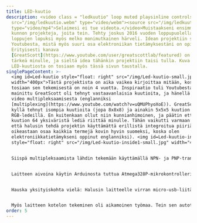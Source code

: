 ```yaml
---
title: LED-kuutio
description: <video class = "ledkuutio" loop muted playsinline controls><source
  src="/img/ledkuutio.webm" type="video/webm"><source src="/img/ledkuutio.mp4"
  type="video/mp4">Selaimesi ei tue videota.</video>Muistaakseni ensimmäisiä
  kunnon projekteja, joita tein. Tehty joskus 2016 vuoden loppupuolella. On
  loppujen lopuksi myös melko monimutkainen härveli. Idean projektiin sain
  Youtubesta, mistä myös suuri osa elektroniikan tietämyksestäni on opittu.
  Erityisesti kanava
  [GreatScott](https://www.youtube.com/user/greatscottlab/featured) on ollut
  tärkeä minulle, ja sieltä idea tähänkin projektiin taisi tulla. Kuva
  LED-kuutiosta on tosiaan myös tässä sivun taustalla.
singlePageContent: >-
  <img id=Led-kuutio style="float: right" src="/img/Led-kuutio-small.jpg"
  width="400px">Tästä projektista on aika vaikea kirjoittaa mitään, koska
  tosiaan sen tekemisestä on noin 4 vuotta. Inspiraatio tuli Youtubesta. Aiemmin
  mainittu GreatScott oli tehnyt vastaavanlaisia kuutioita, ja hänellä oli myös
  video multipleksaamisesta (englanniksi
  [multiplexing](https://www.youtube.com/watch?v=uQMUPhyoXoE)). GreatScott oli
  kyllä tehnyt isompia kuutioita (jopa 8x8x8) ja ainakin 5x5x5 kuution
  RGB-ledeillä. En kuitenkaan ollut niin kunnianhimoinen, ja päätin että 4x4x4
  kuution 64 yksiväristä lediä riittää minulle. Tähän vaikutti varmaan myös se,
  että halusin tehdä projektin käyttämättä erillistä integroitua piiriä (IC, en
  oikeastaan osaa kaikkia termejä kovin hyvin suomeksi, koska olen
  elektroniikkatietämykseni oppinut englanniksi). <img id=Led-kuutio-inside1
  style="float: right" src="/img/Led-kuutio-inside1-small.jpg" width="400px">


  Siispä multipleksaamista lähdin tekemään käyttämällä NPN- ja PNP-transistoreja. (Muistaakseni 2N2222 ja 2N2907. En näitä muistaakseni tähän tarkoitukseen varsinaisesti ostanut. Ostin vain Ebaysta jotain mitä halvalla sai, kun aloitin elektroniikkaharrastukseni.) Valitettavasti minulla ei ole tallella minkäänlaista piirikaaviota projektista. Avasin kuution ja tutkin vähän sen sisälmyksiä, ja sen sekä muistini perusteella taisin toteuttaa multipleksaamisen suurin piirtein niin, että erikseen voidaan jokaisen 4x4x4-kuution kerroksiin kytkeä anodeille +5V PNP-transistorilla. <img id=Led-kuutio-inside2 src="/img/Led-kuutio-inside2-small.jpg" width="400px" style="float: left">Tähän kuluu siis 4 mikrokontrollerin digitaalista ulostuloa. Jokaisessa kerroksessa on 4x4 = 16 lediä, ja näitä sitten multipleksataan NPN-transistoreilla riveittäin. Siis jokaista lediä kohti on transistori. Neljällä mikrokontrollerin ulostulolla voidaan kytkeä erikseen jokaisen rivin transistorit päälle. Sitten toisella neljällä ulostulolla jokaista saraketta voidaan hallita. Yhteensä siis koko kuutiossa mikrokontrollerin pinejä tarvitaan 12. Asia on toivottavasti selkeä. Tein nopeasti ja huvin vuoksi myös jonkinlaisen kaavion, joka ehkä selventää asiaa. En siis ihan täysin tarkasti muista teinkö kytkennät juuri kuten kuvassa, mutta ainakin suurin piirtein niin. Jossain välissä kytkennässä on tietenkin myös ledien virtaa rajoittavat resistorit. <img src="/img/Led-kuutio-circuit.png" width="600px" style="float: right">


  Laitteen aivoina käytin Arduinosta tuttua Atmega328P-mikrokontrolleria. Ohjeen siihen, miten laitetta käytetään ilman Arduino-alustaa löysin tietenkin myös GreatScott-kanavalta. Muistan ajatelleeni, miten hyvä tuuri minulla oli, kun sain multipleksauksen tehtyä 12 digitaalisella ulostulolla, koska luulin että Atmega328p:ssä on 12 digitaalista ulostuloa. Joskus myöhemmin minulle selvisi, että analogisia sisääntuloja voi käyttää myös kuten kaikkia muitakin pinejä. LED-kuutiossa käytin 12 ledien vaatiman ulostulon lisäksi nappia, mutta kytkin sen analogiseen sisääntuloon ja luulin että sitä piniä ei voisi käyttää digitaalisena sisääntulona. No, eipä tuo haitannut, homma toimii. Laitteen ohjelmoinnista en muista kyllä oikeastaan mitään, enkä jaksa enää kauheasti perehtyä ohjelman toimintaperiaatteeseen. Ohjelmoin laitteeseen muutaman erilaisen "valoshow'n", joiden välillä voi vaihdella napin avulla. Laite on toiminut ainakin tähän mennessä, vaikka en varmaankaan ole optimoinut muistinkäyttöä tai muutenkaan tehnyt ohjelmaa kovin järkevästi.


  Hauska yksityiskohta vielä: Halusin laitteelle virran micro-usb-liitännästä, jotta kännykän laturia voisi käyttää virtalähteenä. En kuitenkaan silloin omistanut micro-usb-palikkaa, johon olisi saanut kolvattua helposti johtoja. Kotoa löytyi jokin vanha kännykkä, josta revin micro-usb-liitännän irti ja sain jotenkin kolvattua johdot kiinni oikeisiin paikkoihin ja sain sitten virran siitä.


  Myös laitteen kotelon tekeminen oli aikamoinen työmaa. Tein sen autotallista löytyneestä liian paksusta puulevystä. Tämän takia laite on aika painava.
order: 5
---
```

